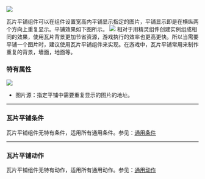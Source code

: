 ![](564aca43996ed.png)

瓦片平铺组件可以在组件设置宽高内平铺显示指定的图片，平铺显示即是在横纵两个方向上重复显示。平铺效果如下图所示。
![](564aca433d465.png)
相对于用精灵组件创建实例组成相同的效果，使用瓦片背景更加节省资源，游戏执行的效率也更高更快。所以当需要平铺一个图片时，建议使用瓦片平铺组件来实现。在游戏中，瓦片平铺常用来制作重复的背景，墙面，地面等。

### 特有属性
![](564aca43750f1.png)
- 图片源：指定平铺中需要重复显示的图片的地址。

------------


### 瓦片平铺条件
瓦片平铺组件无特有条件，适用所有通用条件。参见：[通用条件](../../commonElements/conditions/README.md)

------------


### 瓦片平铺动作
瓦片平铺组件无特有动作，适用所有通用动作。参见：[通用动作](../../commonElements/action/README.md)
